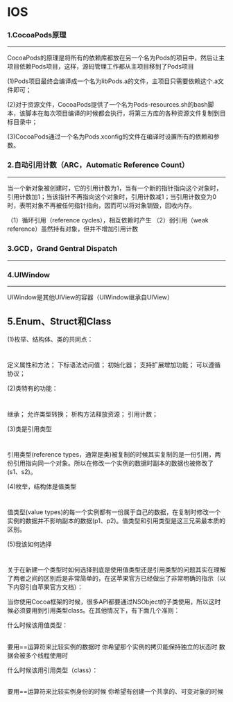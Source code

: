 IOS
===

### 1.CocoaPods原理
---
CocoaPods的原理是将所有的依赖库都放在另一个名为Pods的项目中，然后让主项目依赖Pods项目，这样，源码管理工作都从主项目移到了Pods项目

(1)Pods项目最终会编译成一个名为libPods.a的文件，主项目只需要依赖这个.a文件即可；

(2)对于资源文件，CocoaPods提供了一个名为Pods-resources.sh的bash脚本，该脚本在每次项目编译的时候都会执行，将第三方库的各种资源文件复制到目标目录中；

(3)CocoaPods通过一个名为Pods.xconfig的文件在编译时设置所有的依赖和参数。

### 2.自动引用计数（ARC，Automatic Reference Count）
---
当一个新对象被创建时，它的引用计数为1，当有一个新的指针指向这个对象时，引用计数加1；当该指针不再指向这个对象时，引用计数减1；当引用计数变为0时，表明对象不再被任何指针指向，因而可以将对象销毁，回收内存。

（1）循环引用（reference cycles），相互依赖时产生
（2）弱引用（weak reference）虽然持有对象，但并不增加引用计数

### 3.GCD，Grand Gentral Dispatch
---

### 4.UIWindow
---
UIWindow是其他UIView的容器（UIWindow继承自UIView）

5.Enum、Struct和Class
---
(1)枚举、结构体、类的共同点：
#
定义属性和方法；
下标语法访问值；
初始化器；
支持扩展增加功能；
可以遵循协议；

(2)类特有的功能：
#
继承；
允许类型转换；
析构方法释放资源；
引用计数；

(3)类是引用类型
#
引用类型(reference types，通常是类)被复制的时候其实复制的是一份引用，两份引用指向同一个对象。所以在修改一个实例的数据时副本的数据也被修改了(s1、s2)。

(4)枚举，结构体是值类型
#
值类型(value types)的每一个实例都有一份属于自己的数据，在复制时修改一个实例的数据并不影响副本的数据(p1、p2)。值类型和引用类型是这三兄弟最本质的区别。

(5)我该如何选择
#
关于在新建一个类型时如何选择到底是使用值类型还是引用类型的问题其实在理解了两者之间的区别后是非常简单的，在这苹果官方已经做出了非常明确的指示（以下内容引自苹果官方文档）：

当你使用Cocoa框架的时候，很多API都要通过NSObject的子类使用，所以这时候必须要用到引用类型class。在其他情况下，有下面几个准则：

什么时候该用值类型：
##
要用==运算符来比较实例的数据时
你希望那个实例的拷贝能保持独立的状态时
数据会被多个线程使用时

什么时候该用引用类型（class）：   
##
要用==运算符来比较实例身份的时候
你希望有创建一个共享的、可变对象的时候
